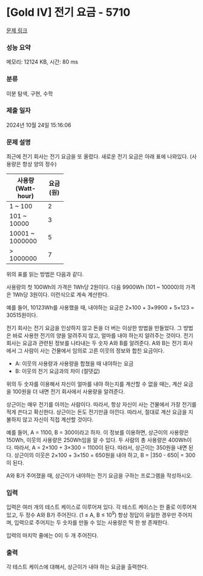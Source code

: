 # [Gold IV] 전기 요금 - 5710 

[문제 링크](https://www.acmicpc.net/problem/5710) 

### 성능 요약

메모리: 12124 KB, 시간: 80 ms

### 분류

이분 탐색, 구현, 수학

### 제출 일자

2024년 10월 24일 15:16:06

### 문제 설명

<p>최근에 전기 회사는 전기 요금을 또 올렸다. 새로운 전기 요금은 아래 표에 나와있다. (사용량은 항상 양의 정수)</p>

<table class="table table-bordered" style="width:30%">
	<thead>
		<tr>
			<th>사용량 (Watt-hour)</th>
			<th>요금 (원)</th>
		</tr>
	</thead>
	<tbody>
		<tr>
			<td>1 ~ 100</td>
			<td>2</td>
		</tr>
		<tr>
			<td>101 ~ 10000</td>
			<td>3</td>
		</tr>
		<tr>
			<td>10001 ~ 1000000</td>
			<td>5</td>
		</tr>
		<tr>
			<td>> 1000000</td>
			<td>7</td>
		</tr>
	</tbody>
</table>

<p>위의 표를 읽는 방법은 다음과 같다.</p>

<p>사용량의 첫 100Wh의 가격은 1Wh당 2원이다. 다음 9900Wh (101 ~ 10000)의 가격은 1Wh당 3원이다. 이런식으로 계속 계산한다.</p>

<p>예를 들어, 10123Wh를 사용했을 때, 내야하는 요금은 2×100 + 3×9900 + 5×123 = 30515원이다.</p>

<p>전기 회사는 전기 요금을 인상하지 않고 돈을 더 버는 이상한 방법을 만들었다. 그 방법은 바로 사용한 전기의 양을 알려주지 않고, 얼마를 내야 하는지 알려주는 것이다. 전기 회사는 요금과 관련된 정보를 나타내는 두 숫자 A와 B를 알려준다. A와 B는 전기 회사에서 그 사람이 사는 건물에서 임의로 고른 이웃의 정보와 합친 요금이다.</p>

<ul>
	<li>A: 이웃의 사용량과 사용량을 합쳤을 때 내야하는 요금</li>
	<li>B: 이웃의 전기 요금과의 차이 (절댓값)</li>
</ul>

<p>위의 두 숫자를 이용해서 자신이 얼마를 내야 하는지를 계산할 수 없을 때는, 계산 요금을 100원을 더 내면 전기 회사에서 사용량을 알려준다.</p>

<p>상근이는 매우 전기를 아끼는 사람이다. 따라서, 항상 자신이 사는 건물에서 가장 전기를 적게 쓴다고 확신한다. 상근이는 돈도 전기만큼 아낀다. 따라서, 절대로 계산 요금을 지불하지 않고 자신이 직접 계산할 것이다.</p>

<p>예를 들어, A = 1100, B = 300이라고 하자. 이 정보를 이용하면, 상근이의 사용량은 150Wh, 이웃의 사용량은 250Wh임을 알 수 있다. 두 사람의 총 사용량은 400Wh이다. 따라서, A = 2×100 + 3×300 = 1100이 된다. 따라서, 상근이는 350원을 내면 된다. 상근이의 이웃은 2×100 + 3×150 = 650원을 내야 하고, B = |350 - 650| = 300이 된다.</p>

<p>A와 B가 주어졌을 때, 상근이가 내야하는 전기 요금을 구하는 프로그램을 작성하시오.</p>

### 입력 

 <p>입력은 여러 개의 테스트 케이스로 이루어져 있다. 각 테스트 케이스는 한 줄로 이루어져 있고, 두 정수 A와 B가 주어진다. (1 ≤ A, B ≤ 10<sup>9</sup>) 항상 정답이 유일한 경우만 주어지며, 입력으로 주어지는 두 숫자를 만들 수 있는 사용량은 딱 한 쌍 존재한다.</p>

<p>입력의 마지막 줄에는 0이 두 개 주어진다.</p>

### 출력 

 <p>각 테스트 케이스에 대해서, 상근이가 내야 하는 요금을 출력한다.</p>


